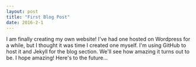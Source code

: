 ```yaml
---
layout: post
title: "First Blog Post"
date: 2016-2-1
---
```


I am finally creating my own website! I've had one hosted on Wordpress for a while, but I thought it was time I created 
one myself. I'm using GitHub to host it and Jekyll for the blog section. We'll see how amazing it turns out to be. I hope 
amazing! Here's to the future...

